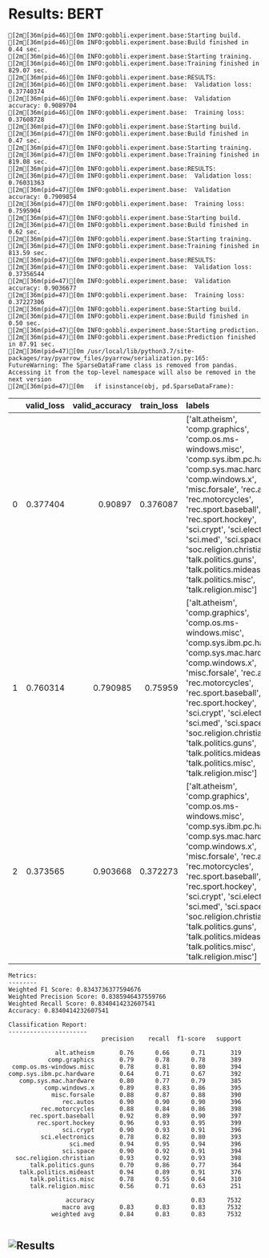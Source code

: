 # Results: BERT
```
[2m[36m(pid=46)[0m INFO:gobbli.experiment.base:Starting build.
[2m[36m(pid=46)[0m INFO:gobbli.experiment.base:Build finished in 0.44 sec.
[2m[36m(pid=46)[0m INFO:gobbli.experiment.base:Starting training.
[2m[36m(pid=46)[0m INFO:gobbli.experiment.base:Training finished in 829.07 sec.
[2m[36m(pid=46)[0m INFO:gobbli.experiment.base:RESULTS:
[2m[36m(pid=46)[0m INFO:gobbli.experiment.base:  Validation loss: 0.37740374
[2m[36m(pid=46)[0m INFO:gobbli.experiment.base:  Validation accuracy: 0.9089704
[2m[36m(pid=46)[0m INFO:gobbli.experiment.base:  Training loss: 0.37608728
[2m[36m(pid=47)[0m INFO:gobbli.experiment.base:Starting build.
[2m[36m(pid=47)[0m INFO:gobbli.experiment.base:Build finished in 0.47 sec.
[2m[36m(pid=47)[0m INFO:gobbli.experiment.base:Starting training.
[2m[36m(pid=47)[0m INFO:gobbli.experiment.base:Training finished in 819.08 sec.
[2m[36m(pid=47)[0m INFO:gobbli.experiment.base:RESULTS:
[2m[36m(pid=47)[0m INFO:gobbli.experiment.base:  Validation loss: 0.76031363
[2m[36m(pid=47)[0m INFO:gobbli.experiment.base:  Validation accuracy: 0.7909854
[2m[36m(pid=47)[0m INFO:gobbli.experiment.base:  Training loss: 0.7595904
[2m[36m(pid=47)[0m INFO:gobbli.experiment.base:Starting build.
[2m[36m(pid=47)[0m INFO:gobbli.experiment.base:Build finished in 0.62 sec.
[2m[36m(pid=47)[0m INFO:gobbli.experiment.base:Starting training.
[2m[36m(pid=47)[0m INFO:gobbli.experiment.base:Training finished in 813.59 sec.
[2m[36m(pid=47)[0m INFO:gobbli.experiment.base:RESULTS:
[2m[36m(pid=47)[0m INFO:gobbli.experiment.base:  Validation loss: 0.37356544
[2m[36m(pid=47)[0m INFO:gobbli.experiment.base:  Validation accuracy: 0.9036677
[2m[36m(pid=47)[0m INFO:gobbli.experiment.base:  Training loss: 0.37227306
[2m[36m(pid=47)[0m INFO:gobbli.experiment.base:Starting build.
[2m[36m(pid=47)[0m INFO:gobbli.experiment.base:Build finished in 0.50 sec.
[2m[36m(pid=47)[0m INFO:gobbli.experiment.base:Starting prediction.
[2m[36m(pid=47)[0m INFO:gobbli.experiment.base:Prediction finished in 87.91 sec.
[2m[36m(pid=47)[0m /usr/local/lib/python3.7/site-packages/ray/pyarrow_files/pyarrow/serialization.py:165: FutureWarning: The SparseDataFrame class is removed from pandas. Accessing it from the top-level namespace will also be removed in the next version
[2m[36m(pid=47)[0m   if isinstance(obj, pd.SparseDataFrame):

```
|    |   valid_loss |   valid_accuracy |   train_loss | labels                                                                                                                                                                                                                                                                                                                                                                                                    | checkpoint                                                                                                               | node_ip_address   | model_params                                               |
|---:|-------------:|-----------------:|-------------:|:----------------------------------------------------------------------------------------------------------------------------------------------------------------------------------------------------------------------------------------------------------------------------------------------------------------------------------------------------------------------------------------------------------|:-------------------------------------------------------------------------------------------------------------------------|:------------------|:-----------------------------------------------------------|
|  0 |     0.377404 |         0.90897  |     0.376087 | ['alt.atheism', 'comp.graphics', 'comp.os.ms-windows.misc', 'comp.sys.ibm.pc.hardware', 'comp.sys.mac.hardware', 'comp.windows.x', 'misc.forsale', 'rec.autos', 'rec.motorcycles', 'rec.sport.baseball', 'rec.sport.hockey', 'sci.crypt', 'sci.electronics', 'sci.med', 'sci.space', 'soc.religion.christian', 'talk.politics.guns', 'talk.politics.mideast', 'talk.politics.misc', 'talk.religion.misc'] | benchmark_data/model/BERT/ddb393ea961049e6b87173edced88f1d/train/6085548d1a124f9f9dedfd8d9237d9c4/output/model.ckpt-1414 | 172.80.10.2       | {'bert_model': 'bert-base-uncased', 'max_seq_length': 128} |
|  1 |     0.760314 |         0.790985 |     0.75959  | ['alt.atheism', 'comp.graphics', 'comp.os.ms-windows.misc', 'comp.sys.ibm.pc.hardware', 'comp.sys.mac.hardware', 'comp.windows.x', 'misc.forsale', 'rec.autos', 'rec.motorcycles', 'rec.sport.baseball', 'rec.sport.hockey', 'sci.crypt', 'sci.electronics', 'sci.med', 'sci.space', 'soc.religion.christian', 'talk.politics.guns', 'talk.politics.mideast', 'talk.politics.misc', 'talk.religion.misc'] | benchmark_data/model/BERT/2e7a2ec853f34eafb46c9803510c2187/train/8dbc0a913cae4c0e997c6e2a462108a5/output/model.ckpt-1414 | 172.80.10.2       | {'bert_model': 'bert-base-cased', 'max_seq_length': 128}   |
|  2 |     0.373565 |         0.903668 |     0.372273 | ['alt.atheism', 'comp.graphics', 'comp.os.ms-windows.misc', 'comp.sys.ibm.pc.hardware', 'comp.sys.mac.hardware', 'comp.windows.x', 'misc.forsale', 'rec.autos', 'rec.motorcycles', 'rec.sport.baseball', 'rec.sport.hockey', 'sci.crypt', 'sci.electronics', 'sci.med', 'sci.space', 'soc.religion.christian', 'talk.politics.guns', 'talk.politics.mideast', 'talk.politics.misc', 'talk.religion.misc'] | benchmark_data/model/BERT/671312b30b1e44b5ab7e4f794535947f/train/d8ba12ebc04944719d28e2571d225d52/output/model.ckpt-1414 | 172.80.10.2       | {'bert_model': 'scibert-uncased', 'max_seq_length': 128}   |
```
Metrics:
--------
Weighted F1 Score: 0.8343736377594676
Weighted Precision Score: 0.8385946437559766
Weighted Recall Score: 0.8340414232607541
Accuracy: 0.8340414232607541

Classification Report:
----------------------
                          precision    recall  f1-score   support

             alt.atheism       0.76      0.66      0.71       319
           comp.graphics       0.79      0.78      0.78       389
 comp.os.ms-windows.misc       0.78      0.81      0.80       394
comp.sys.ibm.pc.hardware       0.64      0.71      0.67       392
   comp.sys.mac.hardware       0.80      0.77      0.79       385
          comp.windows.x       0.89      0.83      0.86       395
            misc.forsale       0.88      0.87      0.88       390
               rec.autos       0.90      0.90      0.90       396
         rec.motorcycles       0.88      0.84      0.86       398
      rec.sport.baseball       0.92      0.89      0.90       397
        rec.sport.hockey       0.96      0.93      0.95       399
               sci.crypt       0.90      0.93      0.91       396
         sci.electronics       0.78      0.82      0.80       393
                 sci.med       0.94      0.95      0.94       396
               sci.space       0.90      0.92      0.91       394
  soc.religion.christian       0.93      0.92      0.93       398
      talk.politics.guns       0.70      0.86      0.77       364
   talk.politics.mideast       0.94      0.89      0.91       376
      talk.politics.misc       0.78      0.55      0.64       310
      talk.religion.misc       0.56      0.71      0.63       251

                accuracy                           0.83      7532
               macro avg       0.83      0.83      0.83      7532
            weighted avg       0.84      0.83      0.83      7532


```

![Results](BERT/plot.png)
---